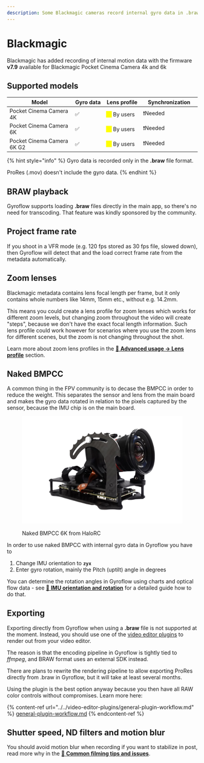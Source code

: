 ```yaml
---
description: Some Blackmagic cameras record internal gyro data in .braw files
---
```


# Blackmagic

Blackmagic has added recording of internal motion data with the firmware **v7.9** available for Blackmagic Pocket Cinema Camera 4k and 6k

## Supported models

<table><thead><tr><th width="283">Model</th><th width="110">Gyro data</th><th width="129">Lens profile</th><th width="166">Synchronization</th></tr></thead><tbody><tr><td>Pocket Cinema Camera 4K</td><td>✅</td><td><mark style="color:yellow;">⚠️</mark> By users</td><td>❗Needed</td></tr><tr><td>Pocket Cinema Camera 6K</td><td>✅</td><td><mark style="color:yellow;">⚠️</mark> By users</td><td>❗Needed</td></tr><tr><td>Pocket Cinema Camera 6K G2</td><td>✅</td><td><mark style="color:yellow;">⚠️</mark> By users</td><td>❗Needed</td></tr></tbody></table>

{% hint style="info" %}
Gyro data is recorded only in the **.braw** file format.&#x20;

ProRes (.mov) doesn't include the gyro data.
{% endhint %}

## BRAW playback

Gyroflow supports loading **.braw** files directly in the main app, so there's no need for transcoding. That feature was kindly sponsored by the community.

## Project frame rate

If you shoot in a VFR mode (e.g. 120 fps stored as 30 fps file, slowed down), then Gyroflow will detect that and the load correct frame rate from the metadata automatically.

## Zoom lenses

Blackmagic metadata contains lens focal length per frame, but it only contains whole numbers like 14mm, 15mm etc., without e.g. 14.2mm.

This means you could create a lens profile for zoom lenses which works for different zoom levels, but changing zoom throughout the video will create "steps", because we don't have the exact focal length information. Such lens profile could work however for scenarios where you use the zoom lens for different scenes, but the zoom is not changing throughout the shot.

Learn more about zoom lens profiles in the [🔭 **Advanced usage -> Lens profile**](../../advanced-usage/lens-profiles.md) section.

## Naked BMPCC

A common thing in the FPV community is to decase the BMPCC in order to reduce the weight. This separates the sensor and lens from the main board and makes the gyro data rotated in relation to the pixels captured by the sensor, because the IMU chip is on the main board.

<figure><img src="../../.gitbook/assets/naked_bmpcc.png" alt=""><figcaption><p>Naked BMPCC 6K from HaloRC</p></figcaption></figure>

In order to use naked BMPCC with internal gyro data in Gyroflow you have to&#x20;

1. Change IMU orientation to **`zyx`**
2. Enter gyro rotation, mainly the Pitch (uptilt) angle in degrees

You can determine the rotation angles in Gyroflow using charts and optical flow data - see [🔀 **IMU orientation and rotation**](../../advanced-usage/imu-orientation-and-rotation.md) for a detailed guide how to do that.

## Exporting

Exporting directly from Gyroflow when using a **.braw** file is not supported at the moment. Instead, you should use one of the [video editor plugins](../../video-editor-plugins/general-plugin-workflow.md) to render out from your video editor.

The reason is that the encoding pipeline in Gyroflow is tightly tied to _ffmpeg_, and BRAW format uses an external SDK instead.&#x20;

There are plans to rewrite the rendering pipeline to allow exporting ProRes directly from .braw in Gyroflow, but it will take at least several months.

Using the plugin is the best option anyway because you then have all RAW color controls without compromises. Learn more here:

{% content-ref url="../../video-editor-plugins/general-plugin-workflow.md" %}
[general-plugin-workflow.md](../../video-editor-plugins/general-plugin-workflow.md)
{% endcontent-ref %}

## Shutter speed, ND filters and motion blur

You should avoid motion blur when recording if you want to stabilize in post, read more why in the [📸 **Common filming tips and issues**](../common-filming-tips-and-issues.md).
